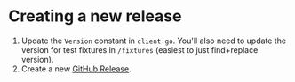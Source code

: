 # Creating a new release
1. Update the `Version` constant in `client.go`. You'll also need to update the version for test fixtures in `/fixtures` (easiest to just find+replace version).
1. Create a new [GitHub Release](https://github.com/ht-sdks/events-sdk-go/releases).
